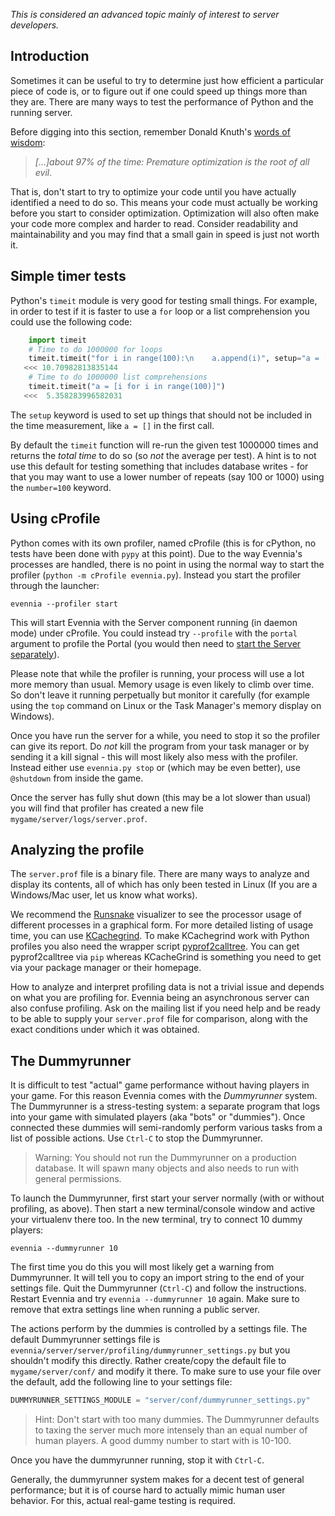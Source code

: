 *This is considered an advanced topic mainly of interest to server developers.*

## Introduction

Sometimes it can be useful to try to determine just how efficient a particular piece of code is, or
to figure out if one could speed up things more than they are. There are many ways to test the
performance of Python and the running server.

Before digging into this section, remember Donald Knuth's [words of wisdom](https://en.wikipedia.org/wiki/Program_optimization#When_to_optimize):

> *[...]about 97% of the time: Premature optimization is the root of all evil*.

That is, don't start to try to optimize your code until you have actually identified a need to do
so. This means your code must actually be working before you start to consider optimization.
Optimization will also often make your code more complex and harder to read. Consider readability
and maintainability and you may find that a small gain in speed is just not worth it.

## Simple timer tests

Python's `timeit` module is very good for testing small things. For example, in order to test if it is faster to use a `for` loop or a list comprehension you could use the following code:

```python
    import timeit
    # Time to do 1000000 for loops
    timeit.timeit("for i in range(100):\n    a.append(i)", setup="a = []")
   <<< 10.70982813835144
    # Time to do 1000000 list comprehensions
    timeit.timeit("a = [i for i in range(100)]")
   <<<  5.358283996582031
```

The `setup` keyword is used to set up things that should not be included in the time measurement, like `a = []` in the first call.

By default the `timeit` function will re-run the given test 1000000 times and returns the *total time* to do so (so *not* the average per test). A hint is to not use this default for testing something that includes database writes - for that you may want to use a lower number of repeats (say 100 or 1000) using the `number=100` keyword.

## Using cProfile

Python comes with its own profiler, named cProfile (this is for cPython, no tests have been done with `pypy` at this point). Due to the way Evennia's processes are handled, there is no point in using the normal way to start the profiler (`python -m cProfile evennia.py`). Instead you start the profiler through the launcher:

    evennia --profiler start

This will start Evennia with the Server component running (in daemon mode) under cProfile. You could instead try `--profile` with the `portal` argument to profile the Portal (you would then need to [start the Server separately](Start-Stop-Reload)).

Please note that while the profiler is running, your process will use a lot more memory than usual. Memory usage is even likely to climb over time. So don't leave it running perpetually but monitor it carefully (for example using the `top` command on Linux or the Task Manager's memory display on Windows).

Once you have run the server for a while, you need to stop it so the profiler can give its report. Do *not* kill the program from your task manager or by sending it a kill signal - this will most likely also mess with the profiler. Instead either use `evennia.py stop` or (which may be even better), use `@shutdown` from inside the game.

Once the server has fully shut down (this may be a lot slower than usual) you will find that profiler has created a new file `mygame/server/logs/server.prof`.

## Analyzing the profile

The `server.prof` file is a binary file. There are many ways to analyze and display its contents, all of which has only been tested in Linux (If you are a Windows/Mac user, let us know what works).

We recommend the
[Runsnake](http://www.vrplumber.com/programming/runsnakerun/) visualizer to see the processor usage of different processes in a graphical form. For more detailed listing of usage time, you can use [KCachegrind](http://kcachegrind.sourceforge.net/html/Home.html). To make KCachegrind work with Python profiles you also need the wrapper script [pyprof2calltree](https://pypi.python.org/pypi/pyprof2calltree/). You can get pyprof2calltree via `pip` whereas KCacheGrind is something you need to get via your package manager or their homepage.

How to analyze and interpret profiling data is not a trivial issue and depends on what you are profiling for. Evennia being an asynchronous server can also confuse profiling. Ask on the mailing list if you need help and be ready to be able to supply your `server.prof` file for comparison, along with the exact conditions under which it was obtained.

## The Dummyrunner

It is difficult to test "actual" game performance without having players in your game. For this reason Evennia comes with the *Dummyrunner* system. The Dummyrunner is a stress-testing system: a separate program that logs into your game with simulated players (aka "bots" or "dummies"). Once connected these dummies will semi-randomly perform various tasks from a list of possible actions. Use `Ctrl-C` to stop the Dummyrunner.

> Warning: You should not run the Dummyrunner on a production database. It will spawn many objects and also needs to run with general permissions.

To launch the Dummyrunner, first start your server normally (with or without profiling, as above). Then start a new terminal/console window and active your virtualenv there too. In the new terminal, try to connect 10 dummy players:

    evennia --dummyrunner 10

The first time you do this you will most likely get a warning from Dummyrunner. It will tell you to copy an import string to the end of your settings file. Quit the Dummyrunner (`Ctrl-C`) and follow the instructions. Restart Evennia and try `evennia --dummyrunner 10` again. Make sure to remove that extra settings line when running a public server.

The actions perform by the dummies is controlled by a settings file. The default Dummyrunner settings file is `evennia/server/server/profiling/dummyrunner_settings.py` but you shouldn't modify this directly. Rather create/copy the default file to `mygame/server/conf/` and modify it there. To make sure to use your file over the default, add the following line to your settings file:

```python
DUMMYRUNNER_SETTINGS_MODULE = "server/conf/dummyrunner_settings.py"
```

> Hint: Don't start with too many dummies. The Dummyrunner defaults to taxing the server much more intensely than an equal number of human players. A good dummy number to start with is 10-100.

Once you have the dummyrunner running, stop it with `Ctrl-C`.

Generally, the dummyrunner system makes for a decent test of general performance; but it is of
course hard to actually mimic human user behavior. For this, actual real-game testing is required.
